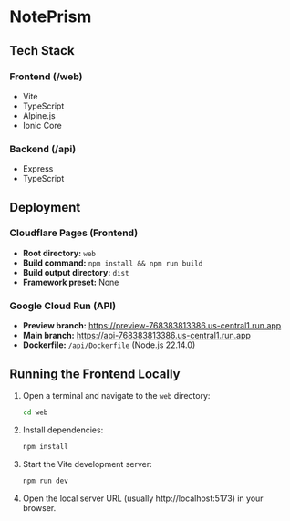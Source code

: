 # NotePrism

## Tech Stack

### Frontend (/web)
- Vite
- TypeScript
- Alpine.js
- Ionic Core

### Backend (/api)
- Express
- TypeScript

## Deployment

### Cloudflare Pages (Frontend)
- **Root directory:** `web`
- **Build command:** `npm install && npm run build`
- **Build output directory:** `dist`
- **Framework preset:** None

### Google Cloud Run (API)
- **Preview branch:** https://preview-768383813386.us-central1.run.app
- **Main branch:** https://api-768383813386.us-central1.run.app
- **Dockerfile:** `/api/Dockerfile` (Node.js 22.14.0)

## Running the Frontend Locally

1. Open a terminal and navigate to the `web` directory:
   ```sh
   cd web
   ```
2. Install dependencies:
   ```sh
   npm install
   ```
3. Start the Vite development server:
   ```sh
   npm run dev
   ```
4. Open the local server URL (usually http://localhost:5173) in your browser.